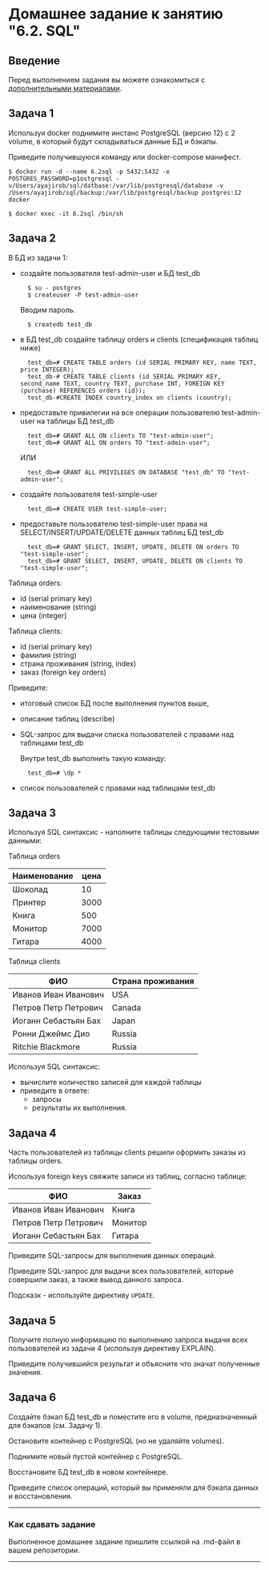 # Домашнее задание к занятию "6.2. SQL"

## Введение

Перед выполнением задания вы можете ознакомиться с 
[дополнительными материалами](https://github.com/netology-code/virt-homeworks/tree/master/additional/README.md).

## Задача 1

Используя docker поднимите инстанс PostgreSQL (версию 12) c 2 volume, 
в который будут складываться данные БД и бэкапы.

Приведите получившуюся команду или docker-compose манифест.
    
    $ docker run -d --name 6.2sql -p 5432:5432 -e POSTGRES_PASSWORD=p1ostgresql -v/Users/ayajirob/sql/datbase:/var/lib/postgresql/database -v /Users/ayajirob/sql/backup:/var/lib/postgresql/backup postgres:12
    docker

    $ docker exec -it 6.2sql /bin/sh
## Задача 2

В БД из задачи 1: 
- создайте пользователя test-admin-user и БД test_db

        $ su - postgres
        $ createuser -P test-admin-user
        
    Вводим пароль.

        $ createdb test_db

- в БД test_db создайте таблицу orders и clients (спeцификация таблиц ниже)

        test_db=# CREATE TABLE orders (id SERIAL PRIMARY KEY, name TEXT, price INTEGER);
        test_db-# CREATE TABLE clients (id SERIAL PRIMARY KEY, second_name TEXT, country TEXT, purchase INT, FOREIGN KEY (purchase) REFERENCES orders (id));
        test_db-#CREATE INDEX country_index on clients (country);

- предоставьте привилегии на все операции пользователю test-admin-user на таблицы БД test_db

        test_db=# GRANT ALL ON clients TO "test-admin-user";
        test_db=# GRANT ALL ON orders TO "test-admin-user";
    
    ИЛИ

        test_db=# GRANT ALL PRIVILEGES ON DATABASE "test_db" TO "test-admin-user";

- создайте пользователя test-simple-user

        test_db=# CREATE USER test-simple-user;

- предоставьте пользователю test-simple-user права на SELECT/INSERT/UPDATE/DELETE данных таблиц БД test_db

        test_db=# GRANT SELECT, INSERT, UPDATE, DELETE ON orders TO "test-simple-user";
        test_db=# GRANT SELECT, INSERT, UPDATE, DELETE ON clients TO "test-simple-user";

Таблица orders:
- id (serial primary key)
- наименование (string)
- цена (integer)

Таблица clients:
- id (serial primary key)
- фамилия (string)
- страна проживания (string, index)
- заказ (foreign key orders)

Приведите:
- итоговый список БД после выполнения пунктов выше,

- описание таблиц (describe)
- SQL-запрос для выдачи списка пользователей с правами над таблицами test_db
    
    Внутри test_db выполнить такую команду:
        
        test_db=# \dp *

- список пользователей с правами над таблицами test_db


## Задача 3

Используя SQL синтаксис - наполните таблицы следующими тестовыми данными:

Таблица orders

|Наименование|цена|
|------------|----|
|Шоколад| 10 |
|Принтер| 3000 |
|Книга| 500 |
|Монитор| 7000|
|Гитара| 4000|

Таблица clients

|ФИО|Страна проживания|
|------------|----|
|Иванов Иван Иванович| USA |
|Петров Петр Петрович| Canada |
|Иоганн Себастьян Бах| Japan |
|Ронни Джеймс Дио| Russia|
|Ritchie Blackmore| Russia|

Используя SQL синтаксис:
- вычислите количество записей для каждой таблицы 
- приведите в ответе:
    - запросы 
    - результаты их выполнения.

## Задача 4

Часть пользователей из таблицы clients решили оформить заказы из таблицы orders.

Используя foreign keys свяжите записи из таблиц, согласно таблице:

|ФИО|Заказ|
|------------|----|
|Иванов Иван Иванович| Книга |
|Петров Петр Петрович| Монитор |
|Иоганн Себастьян Бах| Гитара |

Приведите SQL-запросы для выполнения данных операций.

Приведите SQL-запрос для выдачи всех пользователей, которые совершили заказ, а также вывод данного запроса.
 
Подсказк - используйте директиву `UPDATE`.

## Задача 5

Получите полную информацию по выполнению запроса выдачи всех пользователей из задачи 4 
(используя директиву EXPLAIN).

Приведите получившийся результат и объясните что значат полученные значения.

## Задача 6

Создайте бэкап БД test_db и поместите его в volume, предназначенный для бэкапов (см. Задачу 1).

Остановите контейнер с PostgreSQL (но не удаляйте volumes).

Поднимите новый пустой контейнер с PostgreSQL.

Восстановите БД test_db в новом контейнере.

Приведите список операций, который вы применяли для бэкапа данных и восстановления. 

---

### Как cдавать задание

Выполненное домашнее задание пришлите ссылкой на .md-файл в вашем репозитории.

---
